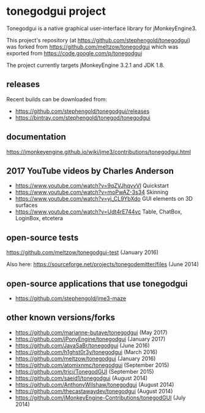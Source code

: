 # tonegodgui project

Tonegodgui is a native graphical user-interface library for jMonkeyEngine3.

This project's repository (at https://github.com/stephengold/tonegodgui)
was forked from https://github.com/meltzow/tonegodgui
which was exported from https://code.google.com/p/tonegodgui

The project currently targets jMonkeyEngine 3.2.1 and JDK 1.8.

## releases

Recent builds can be downloaded from:

* https://github.com/stephengold/tonegodgui/releases
* https://bintray.com/stephengold/tonegod/tonegodgui

## documentation

https://jmonkeyengine.github.io/wiki/jme3/contributions/tonegodgui.html

## 2017 YouTube videos by Charles Anderson

* https://www.youtube.com/watch?v=9qZVJhqvvVI Quickstart
* https://www.youtube.com/watch?v=moPwAZ-3s34 Skinning
* https://www.youtube.com/watch?v=yj_CL9YbXdo GUI elements on 3D surfaces
* https://www.youtube.com/watch?v=Udt4rE744vc Table, ChatBox, LoginBox, etcetera

## open-source tests

https://github.com/meltzow/tonegodgui-test (January 2016)

Also here:  https://sourceforge.net/projects/tonegodemitter/files (June 2014)

## open-source applications that use tonegodgui

* https://github.com/stephengold/jme3-maze

## other known versions/forks

* https://github.com/marianne-butaye/tonegodgui (May 2017)
* https://github.com/jPonyEngine/tonegodgui (January 2017)
* https://github.com/JavaSaBr/tonegodgui (June 2016)
* https://github.com/h1ghst0r3y/tonegodgui (March 2016)
* https://github.com/meltzow/tonegodgui (January 2016)
* https://github.com/atomixnmc/tonegodgui (September 2015)
* https://github.com/tricj/TonegodGUI (September 2015)
* https://github.com/saeid1/tonegodgui (August 2014)
* https://github.com/AnthonyWilshaw/tonegodgui (August 2014)
* https://github.com/thecastawaydev/tonegodgui (August 2014)
* https://github.com/jMonkeyEngine-Contributions/tonegodGUI (July 2014)